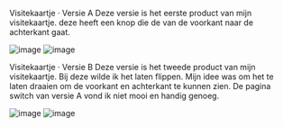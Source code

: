 Visitekaartje · Versie A
Deze versie is het eerste product van mijn visitekaartje. deze heeft een knop die de van de voorkant naar de achterkant gaat.

![image](https://user-images.githubusercontent.com/112861160/190136236-1bee173b-fbcf-4e39-91ee-dc3ef4e9e663.png)
![image](https://user-images.githubusercontent.com/112861160/190136281-75f411e2-1e96-40ed-928c-1e6b79882d3b.png)

Visitekaartje · Versie B
Deze versie is het tweede product van mijn visitekaartje. Bij deze wilde ik het laten flippen. Mijn idee was om het te laten draaien om de voorkant en achterkant te kunnen zien. De pagina switch van versie A vond ik niet mooi en handig genoeg. 

![image](https://user-images.githubusercontent.com/112861160/190135805-a89a36a6-ce36-4da8-a3c6-98e771d5df41.png)
![image](https://user-images.githubusercontent.com/112861160/190136189-f43b2cde-1321-458e-8cf4-75a406edf80b.png)
